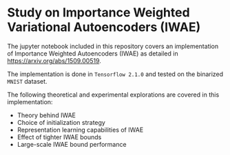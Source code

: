 # Study on Importance Weighted Variational Autoencoders (IWAE)

The jupyter notebook included in this repository covers an implementation of Importance Weighted Autoencoders (IWAE) as detailed in https://arxiv.org/abs/1509.00519.

The implementation is done in `Tensorflow 2.1.0` and tested on the binarized `MNIST` dataset.

The following theoretical and experimental explorations are covered in this implementation:
* Theory behind IWAE
* Choice of initialization strategy
* Representation learning capabilities of IWAE
* Effect of tighter IWAE bounds
* Large-scale IWAE bound performance
 
